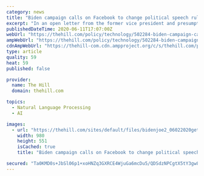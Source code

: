 ```yaml
---
category: news
title: "Biden campaign calls on Facebook to change political speech rules"
excerpt: "In an open letter from the former vice president and presumptive Democratic nominee's campaign to Facebook CEO Mark Zuckerberg Mark Elliot Zuckerberg Hillicon Valley: Senators raise concerns over government surveillance of protests | Amazon pauses police use of its facial recognition ... off approach to political speech. The letter calls ..."
publishedDateTime: 2020-06-11T17:07:00Z
webUrl: "https://thehill.com/policy/technology/502284-biden-campaign-calls-on-facebook-to-change-political-speech-rules"
ampWebUrl: "https://thehill.com/policy/technology/502284-biden-campaign-calls-on-facebook-to-change-political-speech-rules?amp"
cdnAmpWebUrl: "https://thehill-com.cdn.ampproject.org/c/s/thehill.com/policy/technology/502284-biden-campaign-calls-on-facebook-to-change-political-speech-rules?amp"
type: article
quality: 59
heat: 59
published: false

provider:
  name: The Hill
  domain: thehill.com

topics:
  - Natural Language Processing
  - AI

images:
  - url: "https://thehill.com/sites/default/files/bidenjoe2_06022020getty.jpg"
    width: 980
    height: 551
    isCached: true
    title: "Biden campaign calls on Facebook to change political speech rules"

secured: "Ta0KMD0s+JbSl06p1+xoHNZq3GXRCE4WjuGa6mcDu5/QDSdzNPCgtX5tY3gw8b3XrCF0r21Iq7EhgItJ2g4eZ/h6acJe3PTVFi3qrAuVqFmsNVxZNmv6ofpHmZDa561A3O60fsWHl68ES7CLbTHYbhHocak77ZsTVNHo5i54emqtKkx8MoG92cF84Yo9FpSN7MF/ineYftkDy2XuDtOXZ5SRKgpNPo4fXBjosmW8Q7NcKpW8+WjxxXFMHAdAElmBc9jKlfYnJxrY2Y7Dh1GrQ2cMTeHEvh487khwbP/TWjSXkHSLdtvkLuaJO7FXYqaN;f8501igR4lScH1wgCATt0w=="
---
```


